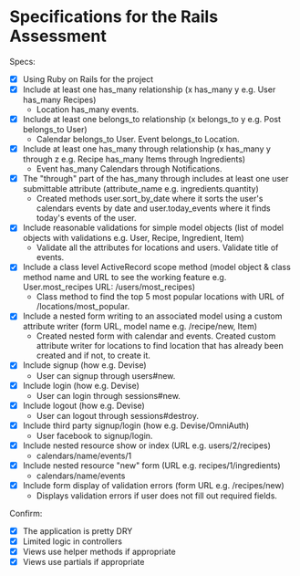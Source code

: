 # Specifications for the Rails Assessment

Specs:
- [x] Using Ruby on Rails for the project
- [x] Include at least one has_many relationship (x has_many y e.g. User has_many Recipes)
  - Location has_many events.
- [x] Include at least one belongs_to relationship (x belongs_to y e.g. Post belongs_to User)
  - Calendar belongs_to User. Event belongs_to Location.
- [x] Include at least one has_many through relationship (x has_many y through z e.g. Recipe has_many Items through Ingredients)
  - Event has_many Calendars through Notifications.
- [x] The "through" part of the has_many through includes at least one user submittable attribute (attribute_name e.g. ingredients.quantity)
  - Created methods user.sort_by_date where it sorts the user's calendars events by date and user.today_events where it finds today's events of the user.
- [x] Include reasonable validations for simple model objects (list of model objects with validations e.g. User, Recipe, Ingredient, Item)
  - Validate all the attributes for locations and users. Validate title of events.
- [x] Include a class level ActiveRecord scope method (model object & class method name and URL to see the working feature e.g. User.most_recipes URL: /users/most_recipes)
  - Class method to find the top 5 most popular locations with URL of /locations/most_popular.
- [x] Include a nested form writing to an associated model using a custom attribute writer (form URL, model name e.g. /recipe/new, Item)
  - Created nested form with calendar and events. Created custom attribute writer for locations to find location that has already been created and if not, to create it.
- [x] Include signup (how e.g. Devise)
  - User can signup through users#new.
- [x] Include login (how e.g. Devise)
  - User can login through sessions#new.
- [x] Include logout (how e.g. Devise)
  - User can logout through sessions#destroy.
- [x] Include third party signup/login (how e.g. Devise/OmniAuth)
  - User facebook to signup/login.
- [x] Include nested resource show or index (URL e.g. users/2/recipes)
  - calendars/name/events/1
- [x] Include nested resource "new" form (URL e.g. recipes/1/ingredients)
  - calendars/name/events
- [x] Include form display of validation errors (form URL e.g. /recipes/new)
  - Displays validation errors if user does not fill out required fields.

Confirm:
- [x] The application is pretty DRY
- [x] Limited logic in controllers
- [x] Views use helper methods if appropriate
- [x] Views use partials if appropriate
